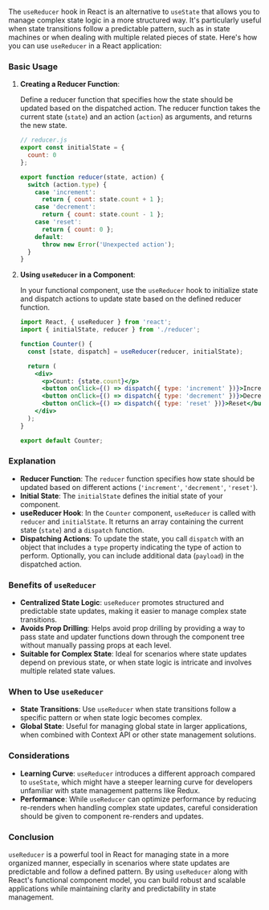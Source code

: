 The `useReducer` hook in React is an alternative to `useState` that allows you to manage complex state logic in a more structured way. It's particularly useful when state transitions follow a predictable pattern, such as in state machines or when dealing with multiple related pieces of state. Here's how you can use `useReducer` in a React application:

### Basic Usage

1. **Creating a Reducer Function**:
    
    Define a reducer function that specifies how the state should be updated based on the dispatched action. The reducer function takes the current state (`state`) and an action (`action`) as arguments, and returns the new state.
    
    ```jsx
    // reducer.js
    export const initialState = {
      count: 0
    };
    
    export function reducer(state, action) {
      switch (action.type) {
        case 'increment':
          return { count: state.count + 1 };
        case 'decrement':
          return { count: state.count - 1 };
        case 'reset':
          return { count: 0 };
        default:
          throw new Error('Unexpected action');
      }
    }
    
    ```
    
2. **Using `useReducer` in a Component**:
    
    In your functional component, use the `useReducer` hook to initialize state and dispatch actions to update state based on the defined reducer function.
    
    ```jsx
    import React, { useReducer } from 'react';
    import { initialState, reducer } from './reducer';
    
    function Counter() {
      const [state, dispatch] = useReducer(reducer, initialState);
    
      return (
        <div>
          <p>Count: {state.count}</p>
          <button onClick={() => dispatch({ type: 'increment' })}>Increment</button>
          <button onClick={() => dispatch({ type: 'decrement' })}>Decrement</button>
          <button onClick={() => dispatch({ type: 'reset' })}>Reset</button>
        </div>
      );
    }
    
    export default Counter;
    
    ```
    

### Explanation

- **Reducer Function**: The `reducer` function specifies how state should be updated based on different actions (`'increment'`, `'decrement'`, `'reset'`).
- **Initial State**: The `initialState` defines the initial state of your component.
- **useReducer Hook**: In the `Counter` component, `useReducer` is called with `reducer` and `initialState`. It returns an array containing the current state (`state`) and a `dispatch` function.
- **Dispatching Actions**: To update the state, you call `dispatch` with an object that includes a `type` property indicating the type of action to perform. Optionally, you can include additional data (`payload`) in the dispatched action.

### Benefits of `useReducer`

- **Centralized State Logic**: `useReducer` promotes structured and predictable state updates, making it easier to manage complex state transitions.
- **Avoids Prop Drilling**: Helps avoid prop drilling by providing a way to pass state and updater functions down through the component tree without manually passing props at each level.
- **Suitable for Complex State**: Ideal for scenarios where state updates depend on previous state, or when state logic is intricate and involves multiple related state values.

### When to Use `useReducer`

- **State Transitions**: Use `useReducer` when state transitions follow a specific pattern or when state logic becomes complex.
- **Global State**: Useful for managing global state in larger applications, when combined with Context API or other state management solutions.

### Considerations

- **Learning Curve**: `useReducer` introduces a different approach compared to `useState`, which might have a steeper learning curve for developers unfamiliar with state management patterns like Redux.
- **Performance**: While `useReducer` can optimize performance by reducing re-renders when handling complex state updates, careful consideration should be given to component re-renders and updates.

### Conclusion

`useReducer` is a powerful tool in React for managing state in a more organized manner, especially in scenarios where state updates are predictable and follow a defined pattern. By using `useReducer` along with React's functional component model, you can build robust and scalable applications while maintaining clarity and predictability in state management.